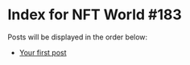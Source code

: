 # Index for NFT World #183
Posts will be displayed in the order below:

- [Your first post](./001-first.md)

